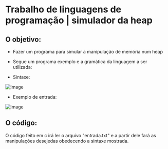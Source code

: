 # Trabalho de linguagens de programação | simulador da heap

## O objetivo:

* Fazer um programa para simular a manipulação de memória num heap
* Segue um programa exemplo e a gramática da linguagem a ser utilizada:

* Sintaxe:
  
 ![image](https://github.com/LeonardoApcl/SimuladorHeap/assets/135659746/21ffe581-cec0-44b2-bd04-429a160d2590)

* Exemplo de entrada: 

![image](https://github.com/LeonardoApcl/SimuladorHeap/assets/135659746/79172377-610f-403b-90c4-b39714c14396)

## O código:

 O código feito em c irá ler o arquivo "entrada.txt" e a partir dele fará as manipulações desejedas obedecendo a sintaxe mostrada.
